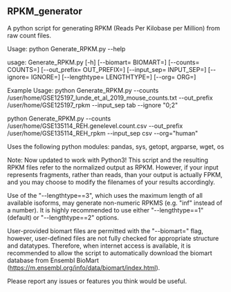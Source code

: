 ## RPKM_generator
A python script for generating RPKM (Reads Per Kilobase per Million) from raw count files. 

Usage:
python Generate_RPKM.py --help

  usage: Generate_RPKM.py [-h] [--biomart= BIOMART=] [--counts= COUNTS=]
                        [--out_prefix= OUT_PREFIX=] [--input_sep= INPUT_SEP=]
                        [--ignore= IGNORE=] [--lengthtype= LENGTHTYPE=]
                        [--org= ORG=]


Example Usage:
  python Generate_RPKM.py --counts /user/home/GSE125197_lunde_et_al_2019_mouse_counts.txt 
  --out_prefix /user/home/GSE125197_rpkm --input_sep tab --ignore "0;2" 

  python Generate_RPKM.py --counts /user/home/GSE135114_REH.genelevel.count.csv 
  --out_prefix /user/home/GSE135114_REH_rpkm --input_sep csv --org="human"

Uses the following python modules: pandas, sys, getopt, argparse, wget, os

Note:
Now updated to work with Python3!
This script and the resulting RPKM files refer to the normalized output as RPKM. However, if your input represents fragments, rather than reads, than your output is actually FPKM, and you may choose to modify the filenames of your results accordingly.

Use of the "--lengthtype==3", which uses the maximum length of all available isoforms, may generate non-numeric RPKMS (e.g. "inf" instead of a number). It is highly recommended to use either "--lengthtype==1" (default) or "--lengthtype==2" options.


User-provided biomart files are permitted with the "--biomart=" flag, however, user-defined files are not fully checked for appropriate structure and datatypes. Therefore, when internet access is available, it is recommended to allow the script to automatically download the biomart database from Ensembl BioMart (https://m.ensembl.org/info/data/biomart/index.html).


Please report any issues or features you think would be useful.
